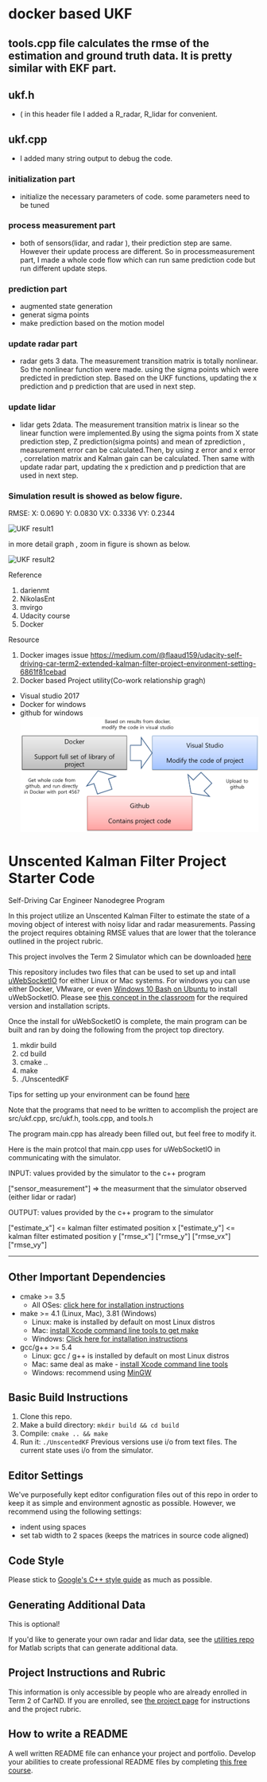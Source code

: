 # docker based UKF
## tools.cpp file calculates the rmse of the estimation and ground truth data. It is pretty similar with EKF part.

## ukf.h 
* ( in this header file I added a R_radar, R_lidar for convenient.

## ukf.cpp
* I added many string output to debug the code.
### initialization part
* initialize the necessary parameters of code. some parameters need to be tuned
### process measurement part
* both of sensors(lidar, and radar ), their prediction step are same. However their update process are different. So in processmeasurement part, I made a whole code flow which can run same prediction code but run different update steps.
### prediction part
* augmented state generation
* generat sigma points
* make prediction based on the motion model
### update radar part
* radar gets 3 data. The measurement transition matrix is totally nonlinear. So the nonlinear function were made. using the sigma points which were predicted in prediction step. Based on the UKF functions, updating the x prediction and p prediction that are used in next step.
### update lidar
* lidar gets 2data. The measurement transition matrix is linear so the linear function were implemented.By using the sigma points from X state prediction step, Z prediction(sigma points) and mean of zprediction , measurement error can be calculated.Then, by using z error and x error , correlation matrix and Kalman gain can be calculated. Then same with update radar part, updating the x prediction and p prediction that are used in next step.


### Simulation result is showed as below figure. 
RMSE: 
X: 0.0690
Y: 0.0830
VX: 0.3336
VY: 0.2344

![UKF result1](https://github.com/Fred159/Udacity-Term2-Project2-UKF/blob/master/simulator%20result.png)

in more detail graph , zoom in figure is shown as below.

![UKF result2](https://github.com/Fred159/Udacity-Term2-Project2-UKF/blob/master/simulator%20result2.png)

Reference 
1. darienmt
2. NikolasEnt
3. mvirgo
4. Udacity course
5. Docker

Resource
1. Docker images issue
https://medium.com/@flaaud159/udacity-self-driving-car-term2-extended-kalman-filter-project-environment-setting-6861f81cebad
2. Docker based Project utility(Co-work relationship gragh)
* Visual studio 2017
* Docker for windows
* github for windows
![Docker,VS,Github Co-work relationship gragh](https://github.com/Fred159/EKF/blob/master/Docker%20VS%20git%20co%20work.png)

# Unscented Kalman Filter Project Starter Code
Self-Driving Car Engineer Nanodegree Program

In this project utilize an Unscented Kalman Filter to estimate the state of a moving object of interest with noisy lidar and radar measurements. Passing the project requires obtaining RMSE values that are lower that the tolerance outlined in the project rubric. 

This project involves the Term 2 Simulator which can be downloaded [here](https://github.com/udacity/self-driving-car-sim/releases)

This repository includes two files that can be used to set up and intall [uWebSocketIO](https://github.com/uWebSockets/uWebSockets) for either Linux or Mac systems. For windows you can use either Docker, VMware, or even [Windows 10 Bash on Ubuntu](https://www.howtogeek.com/249966/how-to-install-and-use-the-linux-bash-shell-on-windows-10/) to install uWebSocketIO. Please see [this concept in the classroom](https://classroom.udacity.com/nanodegrees/nd013/parts/40f38239-66b6-46ec-ae68-03afd8a601c8/modules/0949fca6-b379-42af-a919-ee50aa304e6a/lessons/f758c44c-5e40-4e01-93b5-1a82aa4e044f/concepts/16cf4a78-4fc7-49e1-8621-3450ca938b77) for the required version and installation scripts.

Once the install for uWebSocketIO is complete, the main program can be built and ran by doing the following from the project top directory.

1. mkdir build
2. cd build
3. cmake ..
4. make
5. ./UnscentedKF

Tips for setting up your environment can be found [here](https://classroom.udacity.com/nanodegrees/nd013/parts/40f38239-66b6-46ec-ae68-03afd8a601c8/modules/0949fca6-b379-42af-a919-ee50aa304e6a/lessons/f758c44c-5e40-4e01-93b5-1a82aa4e044f/concepts/23d376c7-0195-4276-bdf0-e02f1f3c665d)

Note that the programs that need to be written to accomplish the project are src/ukf.cpp, src/ukf.h, tools.cpp, and tools.h

The program main.cpp has already been filled out, but feel free to modify it.

Here is the main protcol that main.cpp uses for uWebSocketIO in communicating with the simulator.


INPUT: values provided by the simulator to the c++ program

["sensor_measurement"] => the measurment that the simulator observed (either lidar or radar)


OUTPUT: values provided by the c++ program to the simulator

["estimate_x"] <= kalman filter estimated position x
["estimate_y"] <= kalman filter estimated position y
["rmse_x"]
["rmse_y"]
["rmse_vx"]
["rmse_vy"]

---

## Other Important Dependencies
* cmake >= 3.5
  * All OSes: [click here for installation instructions](https://cmake.org/install/)
* make >= 4.1 (Linux, Mac), 3.81 (Windows)
  * Linux: make is installed by default on most Linux distros
  * Mac: [install Xcode command line tools to get make](https://developer.apple.com/xcode/features/)
  * Windows: [Click here for installation instructions](http://gnuwin32.sourceforge.net/packages/make.htm)
* gcc/g++ >= 5.4
  * Linux: gcc / g++ is installed by default on most Linux distros
  * Mac: same deal as make - [install Xcode command line tools](https://developer.apple.com/xcode/features/)
  * Windows: recommend using [MinGW](http://www.mingw.org/)

## Basic Build Instructions

1. Clone this repo.
2. Make a build directory: `mkdir build && cd build`
3. Compile: `cmake .. && make`
4. Run it: `./UnscentedKF` Previous versions use i/o from text files.  The current state uses i/o
from the simulator.

## Editor Settings

We've purposefully kept editor configuration files out of this repo in order to
keep it as simple and environment agnostic as possible. However, we recommend
using the following settings:

* indent using spaces
* set tab width to 2 spaces (keeps the matrices in source code aligned)

## Code Style

Please stick to [Google's C++ style guide](https://google.github.io/styleguide/cppguide.html) as much as possible.

## Generating Additional Data

This is optional!

If you'd like to generate your own radar and lidar data, see the
[utilities repo](https://github.com/udacity/CarND-Mercedes-SF-Utilities) for
Matlab scripts that can generate additional data.

## Project Instructions and Rubric

This information is only accessible by people who are already enrolled in Term 2
of CarND. If you are enrolled, see [the project page](https://classroom.udacity.com/nanodegrees/nd013/parts/40f38239-66b6-46ec-ae68-03afd8a601c8/modules/0949fca6-b379-42af-a919-ee50aa304e6a/lessons/c3eb3583-17b2-4d83-abf7-d852ae1b9fff/concepts/f437b8b0-f2d8-43b0-9662-72ac4e4029c1)
for instructions and the project rubric.

## How to write a README
A well written README file can enhance your project and portfolio.  Develop your abilities to create professional README files by completing [this free course](https://www.udacity.com/course/writing-readmes--ud777).

